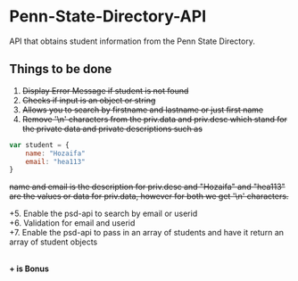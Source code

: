 # Penn-State-Directory-API
API that obtains student information from the Penn State Directory.

## <h2 id="work">Things to be done</h2>
1. ~~Display Error Message if student is not found~~ 
2. ~~Checks if input is an object or string~~
3. ~~Allows you to search by firstname and lastname or just first name~~
4. ~~Remove '\n' characters from the priv.data and priv.desc which stand for the private data and private descriptions such as~~
```javascript
var student = {
    name: "Hozaifa"
    email: "hea113"
}
```
~~name and email is the description for priv.desc and "Hozaifa" and "hea113" are the values or data for priv.data, however for     both we get '\n' characters.~~

+5. Enable the psd-api to search by email or userid <br>
+6. Validation for email and userid <br>
+7. Enable the psd-api to pass in an array of students and have it return an array of student objects <br>
 
<br><b>+ is Bonus</b>

